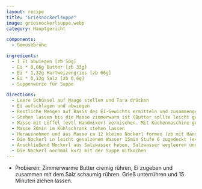 ```yaml
---
layout: recipe
title: "Griesnockerlsuppe"
image: griesnockerlsuppe.webp
category: Hauptgericht

components:
  - Gemüsebrühe

ingredients:
  - 1 Ei abwiegen [zb 50g]
  - Ei * 0,66g Butter [zb 33g]
  - Ei * 1,32g Hartweizengries [zb 66g]
  - Ei * 0,12g Salz [zb 0,6g]
  - Suppenwürze für Suppe

directions:
  - Leere Schüssel auf Waage stellen und Tara drücken
  - Ei aufschlagen und abwiegen
  - Restliche Mengen auf Basis des Ei-Gewichts ermitteln und zusammengeben
  - Stehen lassen bis die Masse zimmerwarm ist (Butter sollte leicht geschmolzen sein)
  - Masse mit Löffel (evtl Handmixer) vermischen. Mit Küchenmaschine geht es nicht weil sich alles im Eck sammelt!
  - Masse 20min im Kühlschrank stehen lassen
  - Herausnehmen und aus Masse ca 12 kleine Nockerl formen (zb mit Hand länglich rollen)
  - Die Nockerl in leicht gesalzenem Wasser 15min Stufe 6 zugedeckt (evtl schräg wenn es zu stark schäumt) kochen. Danach Herd abdrehen und 20min zugedeckt stehen/ziehen lassen.
  - Anschließend Nockerl aus Salzwasser heben, Salzwasser wegleeren und Suppe aufstellen
  - Die Nockerl nochmal kurz mit der Suppe mitkochen
---
```


- Probieren: Zimmerwarme Butter cremig rühren, Ei zugeben und zusammen mit dem Salz schaumig rühren. Grieß unterrühren und 15 Minuten ziehen lassen.